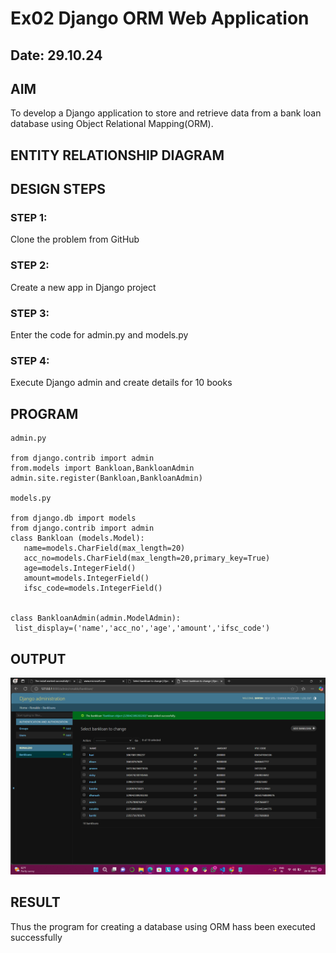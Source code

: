 # Ex02 Django ORM Web Application
## Date: 29.10.24

## AIM
To develop a Django application to store and retrieve data from a bank loan database using Object Relational Mapping(ORM).

## ENTITY RELATIONSHIP DIAGRAM



## DESIGN STEPS

### STEP 1:
Clone the problem from GitHub

### STEP 2:
Create a new app in Django project

### STEP 3:
Enter the code for admin.py and models.py

### STEP 4:
Execute Django admin and create details for 10 books

## PROGRAM
```
admin.py

from django.contrib import admin
from.models import Bankloan,BankloanAdmin
admin.site.register(Bankloan,BankloanAdmin)

models.py

from django.db import models
from django.contrib import admin
class Bankloan (models.Model):
   name=models.CharField(max_length=20)
   acc_no=models.CharField(max_length=20,primary_key=True)
   age=models.IntegerField()
   amount=models.IntegerField()
   ifsc_code=models.IntegerField()
   

class BankloanAdmin(admin.ModelAdmin):
 list_display=('name','acc_no','age','amount','ifsc_code')

```


## OUTPUT
![alt text](<Screenshot (12).png>)


## RESULT
Thus the program for creating a database using ORM hass been executed successfully
